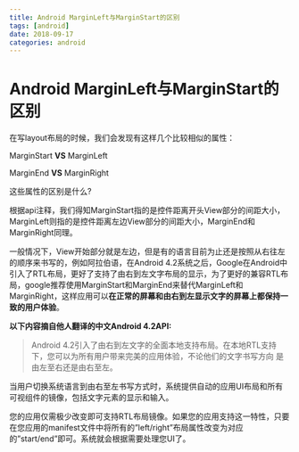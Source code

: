 ```yaml
---
title: Android MarginLeft与MarginStart的区别
tags: [android]
date: 2018-09-17
categories: android
---
```


# Android MarginLeft与MarginStart的区别

在写layout布局的时候，我们会发现有这样几个比较相似的属性：

MarginStart **VS**   MarginLeft

MarginEnd **VS**  MarginRight

这些属性的区别是什么? 

<!--more-->

 根据api注释，我们得知MarginStart指的是控件距离开头View部分的间距大小，MarginLeft则指的是控件距离左边View部分的间距大小，MarginEnd和MarginRight同理。

一般情况下，View开始部分就是左边，但是有的语言目前为止还是按照从右往左的顺序来书写的，例如阿拉伯语，在Android  4.2系统之后，Google在Android中引入了RTL布局，更好了支持了由右到左文字布局的显示，为了更好的兼容RTL布局，google推荐使用MarginStart和MarginEnd来替代MarginLeft和MarginRight，这样应用可以**在正常的屏幕和由右到左显示文字的屏幕上都保持一致的用户体验**。

**以下内容摘自他人翻译的中文Android 4.2API:**
> Android 4.2引入了由右到左文字的全面本地支持布局。在本地RTL支持下，您可以为所有用户带来完美的应用体验，不论他们的文字书写方向
> 是由左至右还是由右至左。

当用户切换系统语言到由右至左书写方式时，系统提供自动的应用UI布局和所有可视组件的镜像，包括文字元素的显示和输入。

您的应用仅需极少改变即可支持RTL布局镜像。如果您的应用支持这一特性，只要在您应用的manifest文件中将所有的”left/right”布局属性改变为对应的”start/end”即可。系统就会根据需要处理您UI了。
                